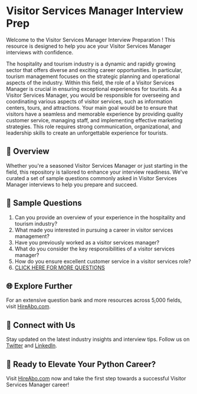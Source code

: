 # Visitor Services Manager Interview Prep

Welcome to the Visitor Services Manager Interview Preparation ! This resource is designed to help you ace your Visitor Services Manager interviews with confidence.

The hospitality and tourism industry is a dynamic and rapidly growing sector that offers diverse and exciting career opportunities. In particular, tourism management focuses on the strategic planning and operational aspects of the industry. Within this field, the role of a Visitor Services Manager is crucial in ensuring exceptional experiences for tourists. As a Visitor Services Manager, you would be responsible for overseeing and coordinating various aspects of visitor services, such as information centers, tours, and attractions. Your main goal would be to ensure that visitors have a seamless and memorable experience by providing quality customer service, managing staff, and implementing effective marketing strategies. This role requires strong communication, organizational, and leadership skills to create an unforgettable experience for tourists.

## 🚀 Overview

Whether you're a seasoned Visitor Services Manager or just starting in the field, this repository is tailored to enhance your interview readiness. We've curated a set of sample questions commonly asked in Visitor Services Manager interviews to help you prepare and succeed.

## 📝 Sample Questions

1. Can you provide an overview of your experience in the hospitality and tourism industry?
2. What made you interested in pursuing a career in visitor services management?
3. Have you previously worked as a visitor services manager?
4. What do you consider the key responsibilities of a visitor services manager?
5. How do you ensure excellent customer service in a visitor services role?
6. [CLICK HERE FOR MORE QUESTIONS](https://hireabo.com/job/11_1_5/Visitor%20Services%20Manager)

## 🌐 Explore Further

For an extensive question bank and more resources across 5,000 fields, visit [HireAbo.com](https://www.hireabo.com).

## 📱 Connect with Us

Stay updated on the latest industry insights and interview tips. Follow us on [Twitter](https://twitter.com/hireabo) and [LinkedIn](https://www.linkedin.com/in/hire-abo-3609972a8/).

## 🚀 Ready to Elevate Your Python Career?

Visit [HireAbo.com](https://www.hireabo.com) now and take the first step towards a successful Visitor Services Manager career!